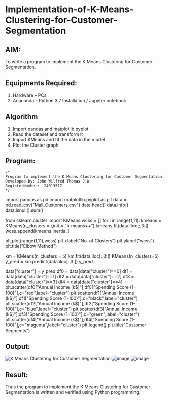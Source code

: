 # Implementation-of-K-Means-Clustering-for-Customer-Segmentation

## AIM:
To write a program to implement the K Means Clustering for Customer Segmentation.

## Equipments Required:
1. Hardware – PCs
2. Anaconda – Python 3.7 Installation / Jupyter notebook

## Algorithm
1. Import pandas and matplotlib.pyplot
2. Read the dataset and transform it
3. Import KMeans and fit the data in the model
4. Plot the Cluster graph

## Program:
```
/*
Program to implement the K Means Clustering for Customer Segmentation.
Developed by: John Wilfred Thomas J W
RegisterNumber:  24013517
*/
```
import pandas as pd
 import matplotlib.pyplot as plt
 data = pd.read_csv("Mall_Customers.csv")
 data.head()
 data.info()
 data.isnull().sum()


 from sklearn.cluster import KMeans
 wcss = []
 for i in range(1,11):
     kmeans = KMeans(n_clusters = i,init = "k-means++")
     kmeans.fit(data.iloc[:,3:])
     wcss.append(kmeans.inertia_)


 plt.plot(range(1,11),wcss)
 plt.xlabel("No. of Clusters")
 plt.ylabel("wcss")
 plt.title("Elbow Method")


 km = KMeans(n_clusters = 5)
 km.fit(data.iloc[:,3:])
 KMeans(n_clusters=5)
 y_pred = km.predict(data.iloc[:,3:])
 y_pred


 data["cluster"] = y_pred
 df0 = data[data["cluster"]==0]
 df1 = data[data["cluster"]==1]
 df2 = data[data["cluster"]==2]
 df3 = data[data["cluster"]==3]
 df4 = data[data["cluster"]==4]
 plt.scatter(df0["Annual Income (k$)"],df0["Spending Score (1-100)"],c="red",label="cluster")
 plt.scatter(df1["Annual Income (k$)"],df1["Spending Score (1-100)"],c="black",label="cluster")
 plt.scatter(df2["Annual Income (k$)"],df2["Spending Score (1-100)"],c="blue",label="cluster")
 plt.scatter(df3["Annual Income (k$)"],df3["Spending Score (1-100)"],c="green",label="cluster")
 plt.scatter(df4["Annual Income (k$)"],df4["Spending Score (1-100)"],c="magenta",label="cluster")
 plt.legend()
 plt.title("Customer Segments")

 
## Output:
![K Means Clustering for Customer Segmentation](sam.png)
![image](https://github.com/user-attachments/assets/2ad72d93-a070-4785-998b-0001665d2af2)
![image](https://github.com/user-attachments/assets/13f09300-5852-4a27-96e7-c18422ef21be)

## Result:
Thus the program to implement the K Means Clustering for Customer Segmentation is written and verified using Python programming.
